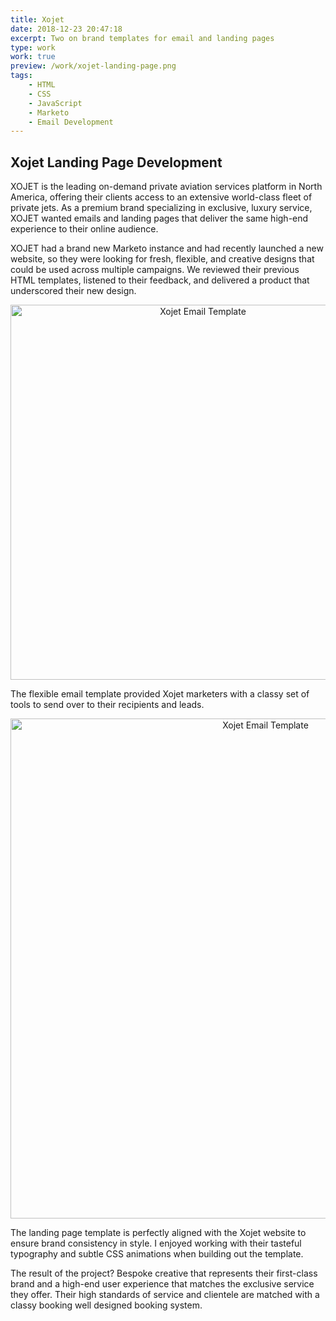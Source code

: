 ```yaml
---
title: Xojet
date: 2018-12-23 20:47:18
excerpt: Two on brand templates for email and landing pages
type: work
work: true
preview: /work/xojet-landing-page.png
tags:
    - HTML
    - CSS
    - JavaScript
    - Marketo
    - Email Development
---
```


## Xojet Landing Page Development

XOJET is the leading on-demand private aviation services platform in North America, offering their clients access to an extensive world-class fleet of private jets. As a premium brand specializing in exclusive, luxury service, XOJET wanted emails and landing pages that deliver the same high-end experience to their online audience.

XOJET had a brand new Marketo instance and had recently launched a new website, so they were looking for fresh, flexible, and creative designs that could be used across multiple campaigns.  We reviewed their previous HTML templates, listened to their feedback, and delivered a product that underscored their new design.

<div style="text-align:center"><img src="/work/xojet-email-1.png" alt="Xojet Email Template" style="width:600px;max-width:100%;"/></div>

The flexible email template provided Xojet marketers with a classy set of tools to send over to their recipients and leads.

<div style="text-align:center"><img src="/work/xojet-lp-1.png" alt="Xojet Email Template" style="width:800px;max-width:100%;"/></div>

The landing page template is perfectly aligned with the Xojet website to ensure brand consistency in style. I enjoyed working with their tasteful typography and subtle CSS animations when building out the template.

The result of the project? Bespoke creative that represents their first-class brand and a high-end user experience that matches the exclusive service they offer. Their high standards of service and clientele are matched with a classy booking well designed booking system.
